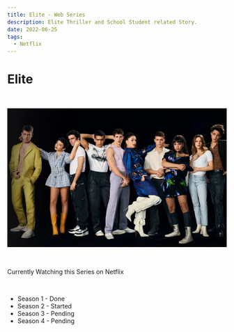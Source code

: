 ```yaml
---
title: Elite - Web Series
description: Elite Thriller and School Student related Story.
date: 2022-06-25
tags: 
  - Netflix
---
```


# Elite

<br />

![Elite - Web Series](/img/elite.webp)

<br />

Currently Watching this Series on Netflix

<br />

- Season 1 - Done
- Season 2 - Started
- Season 3 - Pending
- Season 4 - Pending

<br />

